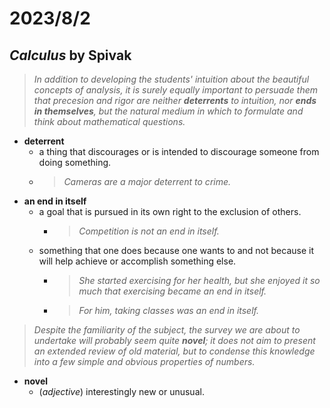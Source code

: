 # 2023/8/2

## ***Calculus*** by Spivak

> *In addition to developing the students' intuition about the beautiful concepts of analysis, it is surely equally important to persuade them that precesion and rigor are neither **deterrents** to intuition, nor **ends in themselves**, but the natural medium in which to formulate and think about mathematical questions.*

* **deterrent**
  * a thing that discourages or is intended to discourage someone from doing something.
  * > *Cameras are a major deterrent to crime.*
* **an end in itself**
  * a goal that is pursued in its own right to the exclusion of others.
    * > *Competition is not an end in itself.*
  * something that one does because one wants to and not because it will help achieve or accomplish something else.
    * > *She started exercising for her health, but she enjoyed it so much that exercising became an end in itself.*
    * > *For him, taking classes was an end in itself.*


> *Despite the familiarity of the subject, the survey we are about to undertake will probably seem quite **novel**; it does not aim to present an extended review of old material, but to condense this knowledge into a few simple and obvious properties of numbers.*

* **novel**
  * (*adjective*) interestingly new or unusual.

